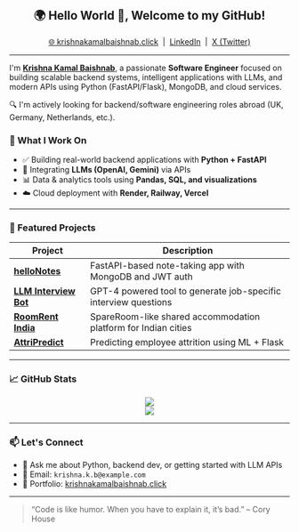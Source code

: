 <h2 align="center">🌍 Hello World 👋, Welcome to my GitHub!</h2>

<p align="center">
  <a href="https://krishnakamalbaishnab.click/">🌐 krishnakamalbaishnab.click</a> &nbsp;|&nbsp;
  <a href="https://www.linkedin.com/in/krishnakamalbaishnab/">LinkedIn</a> &nbsp;|&nbsp;
  <a href="https://x.com/kkamalbaishnab">X (Twitter)</a>
</p>

---

I'm <b><a href="https://krishnakamalbaishnab.click/">Krishna Kamal Baishnab</a></b>, a passionate <b>Software Engineer</b> focused on building scalable backend systems, intelligent applications with LLMs, and modern APIs using Python (FastAPI/Flask), MongoDB, and cloud services.

🔍 I'm actively looking for backend/software engineering roles abroad (UK, Germany, Netherlands, etc.).

### 🧠 What I Work On
- ✅ Building real-world backend applications with **Python + FastAPI**
- 🔗 Integrating **LLMs (OpenAI, Gemini)** via APIs
- 📊 Data & analytics tools using **Pandas, SQL, and visualizations**
- ☁️ Cloud deployment with **Render, Railway, Vercel**

---

### 🚀 Featured Projects

| Project | Description |
|--------|-------------|
| [**helloNotes**](https://github.com/krishnakamalbaishnab/helloNotes) | FastAPI-based note-taking app with MongoDB and JWT auth |
| [**LLM Interview Bot**](#) | GPT-4 powered tool to generate job-specific interview questions |
| [**RoomRent India**](#) | SpareRoom-like shared accommodation platform for Indian cities |
| [**AttriPredict**](https://github.com/krishnakamalbaishnab/AttriPredict) | Predicting employee attrition using ML + Flask |

---

### 📈 GitHub Stats

<p align="center">
  <img src="https://github-readme-stats.vercel.app/api?username=krishnakamalbaishnab&show_icons=true&theme=transparent" />
  <br />
  <img src="https://github-readme-stats.vercel.app/api/top-langs/?username=krishnakamalbaishnab&layout=compact&hide_border=true&langs_count=10&theme=transparent" />
</p>

---

### 📫 Let's Connect
- 💬 Ask me about Python, backend dev, or getting started with LLM APIs
- 📮 Email: `krishna.k.b@example.com`
- 🔗 Portfolio: [krishnakamalbaishnab.click](https://krishnakamalbaishnab.click)

---

> “Code is like humor. When you have to explain it, it’s bad.” – Cory House